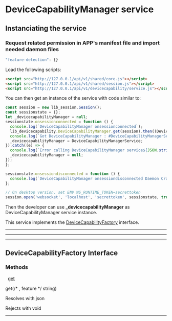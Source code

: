 # DeviceCapabilityManager service

## Instanciating the service

### Request related permission in APP's manifest file and import needed daemon files

```javascript
"feature-detection": {}
``` 

Load the following scripts:

```html
<script src="http://127.0.0.1/api/v1/shared/core.js"></script>
<script src="http://127.0.0.1/api/v1/shared/session.js"></script>
<script src="http://127.0.0.1/api/v1/devicecapability/service.js"></script>
```

You can then get an instance of the service with code similar to:

```javascript
const session = new lib_session.Session();
const sessionstate = {};
let _devicecapabilityManager = null;
sessionstate.onsessionconnected = function () {
  console.log(`DeviceCapabilityManager onsessionconnected`);
  lib_devicecapability.DeviceCapabilityManager.get(session).then((DeviceCapabilityManagerService) => {
  console.log(`Got DeviceCapabilityManager : #DeviceCapabilityManagerService.service_id}`);
  _devicecapabilityManager = DeviceCapabilityManagerService;
}).catch((e) => {
  console.log(`Error calling DeviceCapabilityManager service${JSON.stringify(e)}`);
  _devicecapabilityManager = null;
});
};

sessionstate.onsessiondisconnected = function () {
  console.log(`DeviceCapabilityManager onsessiondisconnected Daemon Crashed`);
};

// On desktop version, set ENV WS_RUNTIME_TOKEN=secrettoken
session.open('websocket', 'localhost', 'secrettoken', sessionstate, true);
```
Then the developer can use **_devicecapabilityManager** as DeviceCapabilityManager service instance.

This service implements the [DeviceCapabilityFactory](#interface_DeviceCapabilityFactory) interface.

---

---


---




## DeviceCapabilityFactory Interface



### Methods
&nbsp;&nbsp;[get](#interface_DeviceCapabilityFactory_method_get)  


  get(/* , feature */ string)

  Resolves with json

  Rejects with void

---
